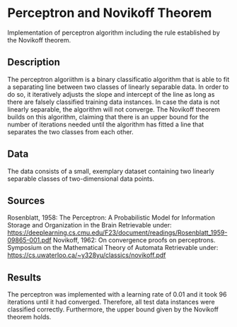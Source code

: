 # Perceptron and Novikoff Theorem
Implementation of perceptron algorithm including the rule established by the Novikoff theorem.

## Description
The perceptron algoriithm is a binary classificatio algorithm that is able to fit a separating line between two classes of linearly separable data. In order to do so, it iteratively adjusts the slope and intercept of the line as long as there are falsely classified training
data instances. In case the data is not linearly separable, the algorithm will not converge. The Novikoff theorem builds on this algorithm, claiming that there is an upper bound for the number of iterations needed until the algorithm has fitted a line that
separates the two classes from each other.

## Data
The data consists of a small, exemplary dataset containing two linearly separable classes of two-dimensional data points.

## Sources
Rosenblatt, 1958: The Perceptron: A Probabilistic Model for Information Storage and Organization in the Brain
Retrievable under: https://deeplearning.cs.cmu.edu/F23/document/readings/Rosenblatt_1959-09865-001.pdf
Novikoff, 1962: On convergence proofs on perceptrons. Symposium on the Mathematical Theory of Automata
Retrievable under: https://cs.uwaterloo.ca/~y328yu/classics/novikoff.pdf

## Results
The perceptron was implemented with a learning rate of 0.01 and it took 96 iterations until it had converged. Therefore, all test data instances were classified correctly. 
Furthermore, the upper bound given by the Novikoff theorem holds.

